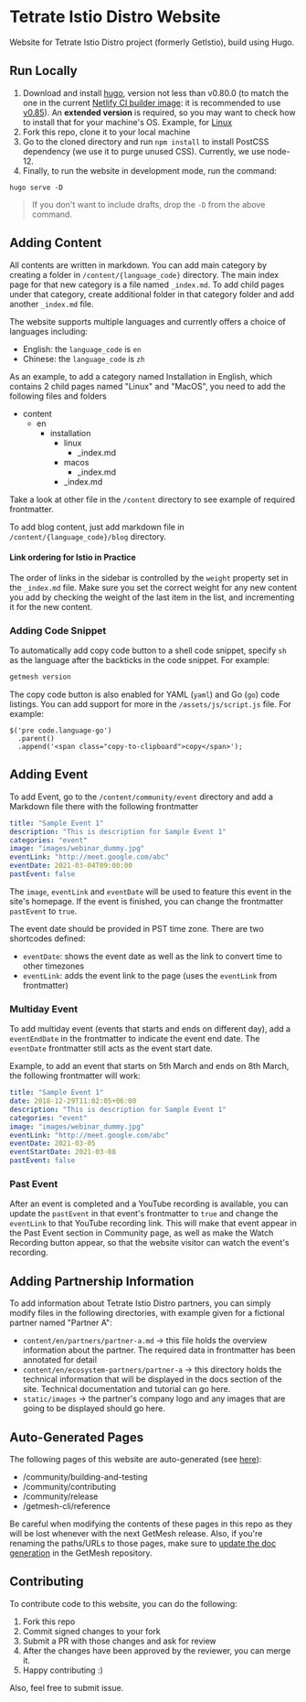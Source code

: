 # Tetrate Istio Distro Website
Website for Tetrate Istio Distro project (formerly GetIstio), build using Hugo.

## Run Locally
1. Download and install [hugo](https://www.gohugo.io), version not less than v0.80.0 (to match the one in the current [Netlify CI builder image](https://github.com/netlify/build-image/blob/focal/focal-amd64.yaml#L26): it is recommended to use [v0.85](https://github.com/gohugoio/hugo/releases/tag/v0.85.0)). An **extended version** is required, so you may want to check how to install that for your machine's OS. Example, for [Linux](https://gohugo.io/getting-started/installing/#snap-package)
2. Fork this repo, clone it to your local machine
3. Go to the cloned directory and run `npm install` to install PostCSS dependency (we use it to purge unused CSS). Currently, we use node-12.
4. Finally, to run the website in development mode, run the command:

```
hugo serve -D
```

>If you don't want to include drafts, drop the `-D` from the above command.

## Adding Content

All contents are written in markdown. You can add main category by creating a folder in `/content/{language_code}` directory. The main index page for that new category is a file named `_index.md`. To add child pages under that category, create additional folder in that category folder and add another `_index.md` file.

The website supports multiple languages and currently offers a choice of languages including:
- English: the `language_code` is `en`
- Chinese: the `language_code` is `zh`

As an example, to add a category named Installation in English, which contains 2 child pages named "Linux" and "MacOS", you need to add the following files and folders

- content
  - en
    - installation
      - linux
        - _index.md
      - macos
        - _index.md
      - _index.md

Take a look at other file in the `/content` directory to see example of required frontmatter.

To add blog content, just add markdown file in `/content/{language_code}/blog` directory.

#### Link ordering for Istio in Practice

The order of links in the sidebar is controlled by the `weight` property set in the `_index.md` file. Make sure you set the correct weight for any new content you add by checking the weight of the last item in the list, and incrementing it for the new content.

### Adding Code Snippet

To automatically add copy code button to a shell code snippet, specify `sh` as the language after the backticks in the code snippet. For example:

```sh
getmesh version
```

The copy code button is also enabled for YAML (`yaml`) and Go (`go`) code listings. You can add support for more in the `/assets/js/script.js` file. For example:

```
$('pre code.language-go')
  .parent()
  .append('<span class="copy-to-clipboard">copy</span>');
```

## Adding Event

To add Event, go to the `/content/community/event` directory and add a Markdown file there with the following frontmatter

```yaml
title: "Sample Event 1"
description: "This is description for Sample Event 1"
categories: "event"
image: "images/webinar_dummy.jpg"
eventLink: "http://meet.google.com/abc"
eventDate: 2021-03-04T09:00:00
pastEvent: false
```

The `image`, `eventLink` and `eventDate` will be used to feature this event in the site's homepage. If the event is finished, you can change the frontmatter `pastEvent` to `true`.

The event date should be provided in PST time zone. There are two shortcodes defined:

- `eventDate`: shows the event date as well as the link to convert time to other timezones
- `eventLink`: adds the event link to the page (uses the `eventLink` from frontmatter)

### Multiday Event

To add multiday event (events that starts and ends on different day), add a `eventEndDate` in the frontmatter to indicate the event end date. The `eventDate` frontmatter still acts as the event start date.

Example, to add an event that starts on 5th March and ends on 8th March, the following frontmatter will work:

```yaml
title: "Sample Event 1"
date: 2018-12-29T11:02:05+06:00
description: "This is description for Sample Event 1"
categories: "event"
image: "images/webinar_dummy.jpg"
eventLink: "http://meet.google.com/abc"
eventDate: 2021-03-05
eventStartDate: 2021-03-08
pastEvent: false
```

### Past Event

After an event is completed and a YouTube recording is available, you can update the `pastEvent` in that event's frontmatter to `true` and change the `eventLink` to that YouTube recording link. This will make that event appear in the Past Event section in Community page, as well as make the Watch Recording button appear, so that the website visitor can watch the event's recording.


## Adding Partnership Information

To add information about Tetrate Istio Distro partners, you can simply modify files in the following directories, with example given for a fictional partner named "Partner A":

- `content/en/partners/partner-a.md` -> this file holds the overview information about the partner. The required data in frontmatter has been annotated for detail
- `content/en/ecosystem-partners/partner-a` -> this directory holds the technical information that will be displayed in the docs section of the site. Technical documentation and tutorial can go here.
- `static/images` -> the partner's company logo and any images that are going to be displayed should go here.

## Auto-Generated Pages

The following pages of this website are auto-generated (see [here](https://github.com/tetratelabs/getmesh/blob/main/doc/gen.go)):

- /community/building-and-testing
- /community/contributing
- /community/release
- /getmesh-cli/reference

Be careful when modifying the contents of these pages in this repo as they will be lost whenever with the next GetMesh release. Also, if you're renaming the paths/URLs to those pages, make sure to [update the doc generation](https://github.com/tetratelabs/getmesh/blob/main/doc/gen.go) in the GetMesh repository.

## Contributing

To contribute code to this website, you can do the following:

1. Fork this repo
2. Commit signed changes to your fork
3. Submit a PR with those changes and ask for review
4. After the changes have been approved by the reviewer, you can merge it.
5. Happy contributing :)

Also, feel free to submit issue.

